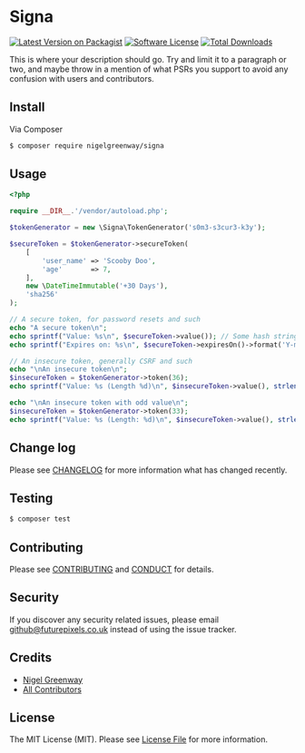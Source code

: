 # Signa

[![Latest Version on Packagist][ico-version]][link-packagist]
[![Software License][ico-license]](LICENSE.md)
[![Total Downloads][ico-downloads]][link-downloads]

This is where your description should go. Try and limit it to a paragraph or two, and maybe throw in a mention of what
PSRs you support to avoid any confusion with users and contributors.

## Install

Via Composer

``` bash
$ composer require nigelgreenway/signa
```

## Usage

```php
<?php

require __DIR__.'/vendor/autoload.php';

$tokenGenerator = new \Signa\TokenGenerator('s0m3-s3cur3-k3y');

$secureToken = $tokenGenerator->secureToken(
    [
        'user_name' => 'Scooby Doo',
        'age'       => 7,
    ],
    new \DateTimeImmutable('+30 Days'),
    'sha256'
);

// A secure token, for password resets and such
echo "A secure token\n";
echo sprintf("Value: %s\n", $secureToken->value()); // Some hash string
echo sprintf("Expires on: %s\n", $secureToken->expiresOn()->format('Y-m-d H:i:s')); // 30 days from today, aka the future

// An insecure token, generally CSRF and such
echo "\nAn insecure token\n";
$insecureToken = $tokenGenerator->token(36);
echo sprintf("Value: %s (Length %d)\n", $insecureToken->value(), strlen($insecureToken->value())); // Some string, 36 char length

echo "\nAn insecure token with odd value\n";
$insecureToken = $tokenGenerator->token(33);
echo sprintf("Value: %s (Length: %d)\n", $insecureToken->value(), strlen($insecureToken->value())); // Some string, 33 char length

```

## Change log

Please see [CHANGELOG](CHANGELOG.md) for more information what has changed recently.

## Testing

``` bash
$ composer test
```

## Contributing

Please see [CONTRIBUTING](CONTRIBUTING.md) and [CONDUCT](CONDUCT.md) for details.

## Security

If you discover any security related issues, please email github@futurepixels.co.uk instead of using the issue tracker.

## Credits

- [Nigel Greenway][link-author]
- [All Contributors][link-contributors]

## License

The MIT License (MIT). Please see [License File](LICENSE.md) for more information.

[ico-version]: https://img.shields.io/packagist/v/nigelgreenway/signa.svg?style=flat-square
[ico-license]: https://img.shields.io/badge/license-MIT-brightgreen.svg?style=flat-square
[ico-travis]: https://img.shields.io/travis/nigelgreenway/signa/master.svg?style=flat-square
[ico-scrutinizer]: https://img.shields.io/scrutinizer/coverage/g/nigelgreenway/signa.svg?style=flat-square
[ico-code-quality]: https://img.shields.io/scrutinizer/g/nigelgreenway/signa.svg?style=flat-square
[ico-downloads]: https://img.shields.io/packagist/dt/nigelgreenway/signa.svg?style=flat-square

[link-packagist]: https://packagist.org/packages/nigelgreenway/signa
[link-travis]: https://travis-ci.org/nigelgreenway/signa
[link-scrutinizer]: https://scrutinizer-ci.com/g/nigelgreenway/signa/code-structure
[link-code-quality]: https://scrutinizer-ci.com/g/nigelgreenway/signa
[link-downloads]: https://packagist.org/packages/nigelgreenway/signa
[link-author]: https://github.com/nigelgreenway
[link-contributors]: ../../contributors
